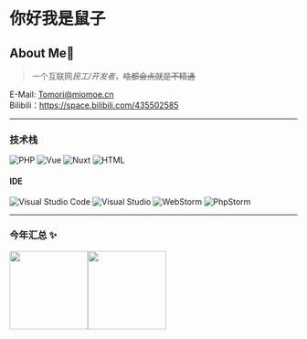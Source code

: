 # 你好我是鼠子

## About Me🙂
 > 一个互联网*民工/开发者*，~~啥都会点就是不精通~~

E-Mail: Tomori@miomoe.cn  
Bilibili：https://space.bilibili.com/435502585

---

### 技术栈
 ![PHP](https://img.shields.io/badge/-PHP-333333?style=flat&logo=php)
 ![Vue](https://img.shields.io/badge/-Vue-333333?style=flat&logo=vuedotjs)
 ![Nuxt](https://img.shields.io/badge/-Nuxt-333333?style=flat&logo=nuxt)
 ![HTML](https://img.shields.io/badge/-HTML-333333?style=flat&logo=HTML5)

#### IDE
 ![Visual Studio Code](https://img.shields.io/badge/Visual%20Studio%20Code-0078d7.svg)
 ![Visual Studio](https://img.shields.io/badge/Visual%20Studio-5C2D91.svg)
 ![WebStorm](https://img.shields.io/badge/WebStorm-blue)
 ![PhpStorm](https://img.shields.io/badge/PhpStorm-darkorchid)
 
---

### 今年汇总 ✨

<img align="" height="137px" src="https://github-readme-stats.vercel.app/api?username=ShuShuicu&hide_title=true&hide_border=true&show_icons=true&include_all_commits=true&line_height=21&bg_color=0,EC6C6C,FFD479,FFFC79,73FA79&theme=graywhite&locale=cn" /><img align="" height="137px" src="http://github-readme-stats.vercel.app/api/top-langs/?username=ShuShuicu&hide_title=true&hide_border=true&layout=compact&bg_color=0,73FA79,73FDFF,D783FF&theme=graywhite&locale=cn" />
